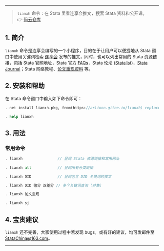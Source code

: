 
--- - --


> `lianxh` 命令：在 Stata 里看连享会推文，搜索 Stata 资料和公开课。   
> &#x1F449; [码云仓库](https://gitee.com/arlionn/lianxh)



## 1. 简介

`lianxh` 命令是连享会编写的一个小程序，目的在于让用户可以便捷地从 Stata 窗口中使用关键词检索 [连享会](https://www.lianxh.cn) 发布的推文，同时，也可以列出常用的 Stata 资源链接，包括 Stata 官网地址，Stata 官方 [FAQs](https://www.stata.com/support/faqs/)，Stata 论坛 ([Statalist](https://www.statalist.org/forums/))，[Stata Journal](https://www.lianxh.cn/news/12ffe67d8d8fb.html)；Stata 网络教程、[论文重现资料](https://www.lianxh.cn/news/e87e5976686d5.html) 等。

## 2. 安装和帮助

在 Stata 命令窗口中输入如下命令即可：

```stata
. net install lianxh.pkg, from(https://arlionn.gitee.io/lianxh) replace force

. help lianxh
```

## 3. 用法


### 常用命令
```stata 
. lianxh                // 呈现 Stata 资源链接和常用网址
 
. lianxh all            // 呈现所有分类链接

. lianxh DID            // 呈现包含 DID 关键词的推文

. lianxh DID 倍分 双差分 // 多个关键词查询 (并集)

. lianxh 论文重现

. lianxh sj
```


## 4. 宝贵建议

`lianxh` 还不完善，大家使用过程中若发现 bugs，或有好的建议，均可发邮件至 <StataChina@163.com>。

--- - --


